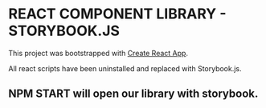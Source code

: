 # REACT COMPONENT LIBRARY - STORYBOOK.JS

This project was bootstrapped with [Create React App](https://github.com/facebook/create-react-app).

All react scripts have been uninstalled and replaced with Storybook.js.

## NPM START will open our library with storybook.
